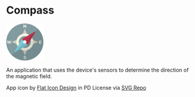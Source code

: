 # Compass

<img src="public/compass.svg" width="100" height="100" alt=""/>

An application that uses the device's sensors to determine the direction of the magnetic field.

App icon by <a href="http://flat-icon-design.com/?ref=svgrepo.com" target="_blank">Flat Icon Design</a> in PD License via <a href="https://www.svgrepo.com/" target="_blank">SVG Repo</a>
